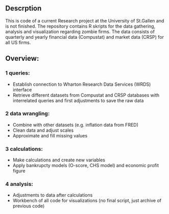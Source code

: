 ## Descrption
This is code of a current Research project at the University of St.Gallen and is not finished. The repository contains R skripts for the data gathering, analysis and visualization regarding zombie firms. The data consists of quarterly and yearly financial data (Compustat) and market data (CRSP) for all US firms.

## Overview:

### 1 queries:
  - Establish connection to Wharton Research Data Services (WRDS) interface
  - Retrieve different datasets from Compustat and CRSP databases with interrelated queries and first adjustments to save the raw data

### 2 data wrangling:
  - Combine with other datasets (e.g. inflation data from FRED)
  - Clean data and adjust scales
  - Approximate and fill missing values

### 3 calculations:
  - Make calculations and create new variables
  - Apply bankrupcty models (O-score, CHS model) and economic profit figure

### 4 analysis:
  - Adjustments to data after calculations
  - Workbench of all code for visualizations (no final script, just archive of previous code)
